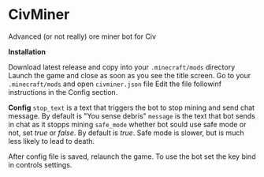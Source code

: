 # CivMiner
Advanced (or not really) ore miner bot for Civ

**Installation**

Download latest release and copy into your `.minecraft/mods` directory
Launch the game and close as soon as you see the title screen.
Go to your `.minecraft/mods` and open `civminer.json` file
Edit the file followinf instructions in the Config section.

**Config**
`stop_text` is a text that triggers the bot to stop mining and send chat message. By default is "You sense debris"
`message` is the text that bot sends in chat as it stopps mining
`safe_mode` whether bot sould use safe mode or not, set *true* or *false*. By default is *true*. Safe mode is slower, but is much less likely to lead to death.

After config file is saved, relaunch the game.
To use the bot set the key bind in controls settings.
